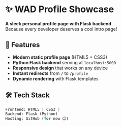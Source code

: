 # ✨ WAD Profile Showcase

**A sleek personal profile page with Flask backend**  
Because every developer deserves a cool intro page!

## 🚀 Features
- **Modern static profile page** (HTML5 + CSS3)
- **Python Flask backend** serving at `localhost:5000`
- **Responsive design** that works on any device
- **Instant redirects** from `/` to `/profile`
- **Dynamic rendering** with Flask templates

## 🛠️ Tech Stack
```python
Frontend: HTML5 | CSS3 | 
Backend: Flask (Python)
Hosting: GitHub (for now 😉)
